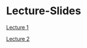 # Lecture-Slides

[Lecture 1](https://github.com/core-methods-in-edm/Lecture-Slides/blob/master/HUDK%204050_Lecture%201.pdf)

[Lecture 2](https://github.com/core-methods-in-edm/Lecture-Slides/blob/master/HUDK4050-Lecture%202.pdf)

